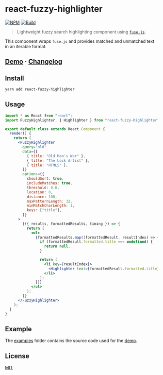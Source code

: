 # react-fuzzy-highlighter

[![NPM][npm]][npm-url]
[![Build][build]][build-badge]

> Lightweight fuzzy search highlighting component using [`fuse.js`](https://github.com/krisk/Fuse).

This component wraps `fuse.js` and provides matched and unmatched text in an iterable format.

## [Demo](https://metonym.github.io/react-fuzzy-highlighter/) · [Changelog](CHANGELOG.md)

## Install

```bash
yarn add react-fuzzy-highlighter
```

## Usage

```jsx
import * as React from "react";
import FuzzyHighlighter, { Highlighter } from "react-fuzzy-highlighter";

export default class extends React.Component {
  render() {
    return (
      <FuzzyHighlighter
        query="old"
        data={[
          { title: "Old Man's War" },
          { title: "The Lock Artist" },
          { title: "HTML5" },
        ]}
        options={{
          shouldSort: true,
          includeMatches: true,
          threshold: 0.6,
          location: 0,
          distance: 100,
          maxPatternLength: 32,
          minMatchCharLength: 1,
          keys: ["title"],
        }}
      >
        {({ results, formattedResults, timing }) => {
          return (
            <ul>
              {formattedResults.map((formattedResult, resultIndex) => {
                if (formattedResult.formatted.title === undefined) {
                  return null;
                }

                return (
                  <li key={resultIndex}>
                    <Highlighter text={formattedResult.formatted.title} />
                  </li>
                );
              })}
            </ul>
          );
        }}
      </FuzzyHighlighter>
    );
  }
}
```

## Example

The [examples](examples/) folder contains the source code used for the [demo](https://metonym.github.io/react-fuzzy-highlighter/).

## License

[MIT](LICENSE)

[npm]: https://img.shields.io/npm/v/react-fuzzy-highlighter.svg?color=blue
[npm-url]: https://npmjs.com/package/react-fuzzy-highlighter
[build]: https://travis-ci.com/metonym/react-fuzzy-highlighter.svg?branch=master
[build-badge]: https://travis-ci.com/metonym/react-fuzzy-highlighter
